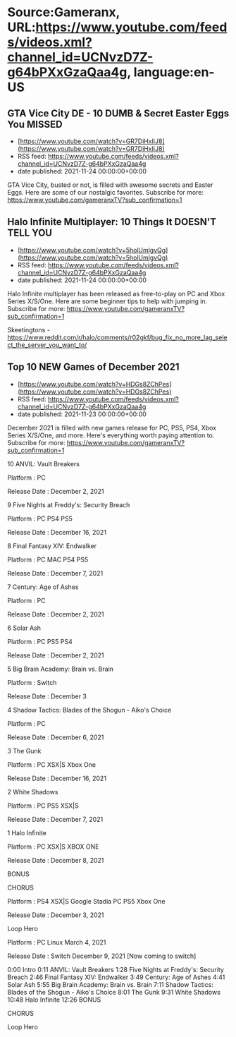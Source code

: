 # Source:Gameranx, URL:https://www.youtube.com/feeds/videos.xml?channel_id=UCNvzD7Z-g64bPXxGzaQaa4g, language:en-US

## GTA Vice City DE - 10 DUMB & Secret Easter Eggs You MISSED
 - [https://www.youtube.com/watch?v=GR7DiHxIiJ8](https://www.youtube.com/watch?v=GR7DiHxIiJ8)
 - RSS feed: https://www.youtube.com/feeds/videos.xml?channel_id=UCNvzD7Z-g64bPXxGzaQaa4g
 - date published: 2021-11-24 00:00:00+00:00

GTA Vice City, busted or not, is filled with awesome secrets and Easter Eggs. Here are some of our nostalgic favorites.
Subscribe for more: https://www.youtube.com/gameranxTV?sub_confirmation=1

## Halo Infinite Multiplayer: 10 Things It DOESN'T TELL YOU
 - [https://www.youtube.com/watch?v=5holUmlgvQg](https://www.youtube.com/watch?v=5holUmlgvQg)
 - RSS feed: https://www.youtube.com/feeds/videos.xml?channel_id=UCNvzD7Z-g64bPXxGzaQaa4g
 - date published: 2021-11-24 00:00:00+00:00

Halo Infinite multiplayer has been released as free-to-play on PC and Xbox Series X/S/One. Here are some beginner tips to help with jumping in.
Subscribe for more: https://www.youtube.com/gameranxTV?sub_confirmation=1

Skeetingtons - https://www.reddit.com/r/halo/comments/r02gkf/bug_fix_no_more_lag_select_the_server_you_want_to/

## Top 10 NEW Games of December 2021
 - [https://www.youtube.com/watch?v=HDGs8ZChPes](https://www.youtube.com/watch?v=HDGs8ZChPes)
 - RSS feed: https://www.youtube.com/feeds/videos.xml?channel_id=UCNvzD7Z-g64bPXxGzaQaa4g
 - date published: 2021-11-23 00:00:00+00:00

December 2021 is filled with new games release for PC, PS5, PS4, Xbox Series X/S/One, and more. Here's everything worth paying attention to.
Subscribe for more: https://www.youtube.com/gameranxTV?sub_confirmation=1



10 ANVIL: Vault Breakers 

Platform : PC    

Release Date : December 2, 2021 



9 Five Nights at Freddy's: Security Breach

Platform : PC PS4 PS5

Release Date : December 16, 2021



8 Final Fantasy XIV: Endwalker 

Platform : PC MAC PS4 PS5

Release Date : December 7, 2021



7 Century: Age of Ashes 

Platform : PC

Release Date : December 2, 2021



6 Solar Ash 

Platform : PC PS5 PS4

Release Date : December 2, 2021



5 Big Brain Academy: Brain vs. Brain 

Platform : Switch

Release Date : December 3



4 Shadow Tactics: Blades of the Shogun - Aiko's Choice

Platform : PC 

Release Date : December 6, 2021



3 The Gunk 

Platform : PC XSX|S Xbox One

Release Date : December 16, 2021 



2 White Shadows 

Platform : PC PS5 XSX|S 

Release Date : December 7, 2021 



1 Halo Infinite

Platform : PC XSX|S XBOX ONE

Release Date : December 8, 2021 



BONUS



CHORUS 

Platform : PS4 XSX|S  Google Stadia PC PS5 Xbox One

Release Date : December 3, 2021 



Loop Hero

Platform :  PC Linux March 4, 2021

Release Date : Switch December 9, 2021 [Now coming to switch]

0:00 Intro
0:11 ANVIL: Vault Breakers 
1:28 Five Nights at Freddy's: Security Breach
2:46 Final Fantasy XIV: Endwalker 
3:49 Century: Age of Ashes 
4:41 Solar Ash 
5:55 Big Brain Academy: Brain vs. Brain 
7:11 Shadow Tactics: Blades of the Shogun - Aiko's Choice
8:01 The Gunk 
9:31 White Shadows 
10:48 Halo Infinite
12:26 BONUS

CHORUS 

Loop Hero

